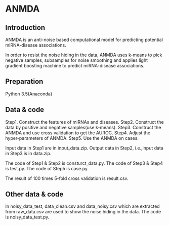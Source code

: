 # ANMDA

## Introduction

ANMDA is an anti-noise based computational model for predicting potential miRNA-disease associations. 

In order to resist the noise hiding in the data, ANMDA uses k-means to pick negative samples, subsamples for noise smoothing and applies light gradient boosting machine to predict miRNA-disease associations.

## Preparation

Python 3.5(Anaconda)

## Data & code

Step1. Construct the features of miRNAs and diseases.
Step2. Construct the data by positive and negative samples(use k-means).
Step3. Construct the ANMDA and use cross validation to get the AUROC.
Step4. Adjust the hyper-parameters of ANMDA.
Step5. Use the ANMDA on cases.

Input data in Step1 are in input_data.zip.
Output data in Step2, i.e.,input data in Step3 is in data.zip.

The code of Step1 & Step2 is consturct_data.py.
The code of Step3 & Step4 is test.py.
The code of Step5 is case.py.

The result of 100 times 5-fold cross validation is result.csv.

## Other data & code

In noisy_data_test, data_clean.csv and data_noisy.csv which are extracted from raw_data.csv are used to show the noise hiding in the data. 
The code is noisy_data_test.py.
